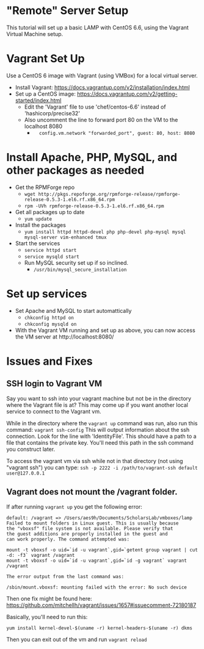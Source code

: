 # "Remote" Server Setup 

This tutorial will set up a basic LAMP with CentOS 6.6, using the Vagrant
Virtual Machine setup.



# Vagrant Set Up

Use a CentOS 6 image with Vagrant (using VMBox) for a local virtual server.

* Install Vagrant: https://docs.vagrantup.com/v2/installation/index.html
* Set up a CentOS image: https://docs.vagrantup.com/v2/getting-started/index.html
    * Edit the 'Vagrant' file to use 'chef/centos-6.6' instead of 'hashicorp/precise32'
    * Also uncomment the line to forward port 80 on the VM to the localhost 8080
        * `  config.vm.network "forwarded_port", guest: 80, host: 8080`

# Install Apache, PHP, MySQL, and other packages as needed
* Get the RPMForge repo 
    * `wget http://pkgs.repoforge.org/rpmforge-release/rpmforge-release-0.5.3-1.el6.rf.x86_64.rpm`
    * `rpm -UVh rpmforge-release-0.5.3-1.el6.rf.x86_64.rpm`
* Get all packages up to date
    * `yum update`
* Install the packages
    * `yum install httpd httpd-devel php php-devel php-mysql mysql mysql-server
    vim-enhanced tmux`
* Start the services
    * `service httpd start`
    * `service mysqld start`
    * Run MySQL security set up if so inclined.
        * `/usr/bin/mysql_secure_installation`

# Set up services

* Set Apache and MySQL to start automattically
    * `chkconfig httpd on`
    * `chkconfig mysqld on`
* With the Vagrant VM running and set up as above, you can now access the VM
  server at http://localhost:8080/

# Issues and Fixes


## SSH login to Vagrant VM

Say you want to ssh into your vagrant machine but not be in the directory where
the Vagrant file is at? This may come up if you want another local service to
connect to the Vagrant vm.

While in the directory where the `vagrant up` command was run, also run this
command: `vagrant ssh-config` 
This will output information about the ssh connection. Look for the line with
'IdentityFile'. This should have a path to a file that contains the private key.
You'll need this path in the ssh command you construct later.

To access the vagrant vm via ssh while not in that directory (not using "vagrant
ssh") you can type: `ssh -p 2222 -i /path/to/vagrant-ssh default user@127.0.0.1`



## Vagrant does not mount the /vagrant folder.

If after running `vagrant up` you get the following error:

    default: /vagrant => /Users/aes9h/Documents/ScholarsLab/vmboxes/lamp
    Failed to mount folders in Linux guest. This is usually because
    the "vboxsf" file system is not available. Please verify that
    the guest additions are properly installed in the guest and
    can work properly. The command attempted was:

    mount -t vboxsf -o uid=`id -u vagrant`,gid=`getent group vagrant | cut -d: -f3` vagrant /vagrant
    mount -t vboxsf -o uid=`id -u vagrant`,gid=`id -g vagrant` vagrant /vagrant

    The error output from the last command was:

    /sbin/mount.vboxsf: mounting failed with the error: No such device

Then one fix might be found here: https://github.com/mitchellh/vagrant/issues/1657#issuecomment-72180187

Basically, you'll need to run this:

    yum install kernel-devel-$(uname -r) kernel-headers-$(uname -r) dkms

Then you can exit out of the vm and run `vagrant reload`
